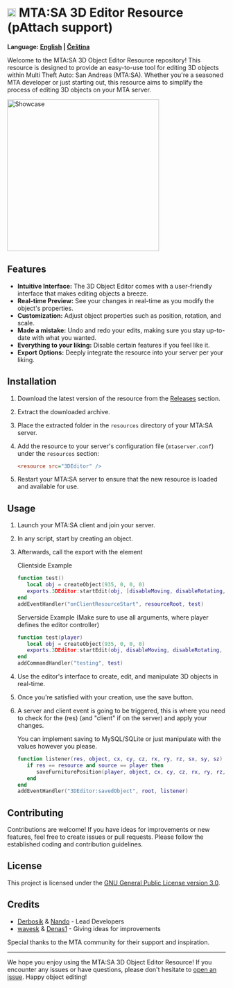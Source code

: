 # <img src="https://multitheftauto.com/mtasa_icon_hq.png" alt="MTA:SA Logo" width="20"> MTA:SA 3D Editor Resource (pAttach support)

**Language: [English](README.md) | [Čeština](README-cz.md)**

Welcome to the MTA:SA 3D Object Editor Resource repository! This resource is designed to provide an easy-to-use tool for editing 3D objects within Multi Theft Auto: San Andreas (MTA:SA). Whether you're a seasoned MTA developer or just starting out, this resource aims to simplify the process of editing 3D objects on your MTA server.

<img src="https://github.com/Derbosik/3DEditor/assets/99475875/36ae3e16-e87a-439b-9588-cf0c1a3d1a1c" alt="Showcase" width="350">

## Features

- **Intuitive Interface:** The 3D Object Editor comes with a user-friendly interface that makes editing objects a breeze.
- **Real-time Preview:** See your changes in real-time as you modify the object's properties.
- **Customization:** Adjust object properties such as position, rotation, and scale.
- **Made a mistake:** Undo and redo your edits, making sure you stay up-to-date with what you wanted.
- **Everything to your liking:** Disable certain features if you feel like it.
- **Export Options:** Deeply integrate the resource into your server per your liking.

## Installation

1. Download the latest version of the resource from the [Releases](https://github.com/Derbosik/3DEditor/releases) section.
2. Extract the downloaded archive.
3. Place the extracted folder in the `resources` directory of your MTA:SA server.
4. Add the resource to your server's configuration file (`mtaserver.conf`) under the `resources` section:
   
    ```ini
    <resource src="3DEditor" />
5. Restart your MTA:SA server to ensure that the new resource is loaded and available for use.

## Usage

1. Launch your MTA:SA client and join your server.

2. In any script, start by creating an object.

3. Afterwards, call the export with the element
   
    Clientside Example
    ```lua
    function test()
       local obj = createObject(935, 0, 0, 0)
       exports.3DEditor:startEdit(obj, [disableMoving, disableRotating, disableScaling])
    end
    addEventHandler("onClientResourceStart", resourceRoot, test)

    ```

    Serverside Example (Make sure to use all arguments, where player defines the editor controller)
    ```lua
    function test(player)
       local obj = createObject(935, 0, 0, 0)
       exports.3DEditor:startEdit(obj, disableMoving, disableRotating, disableScaling, player)
    end
    addCommandHandler("testing", test)

4. Use the editor's interface to create, edit, and manipulate 3D objects in real-time.

5. Once you're satisfied with your creation, use the save button.

6. A server and client event is going to be triggered, this is where you need to check for the (res) (and "client" if on the server) and apply your changes.

    You can implement saving to MySQL/SQLite or just manipulate with the values however you please.
    ```lua
    function listener(res, object, cx, cy, cz, rx, ry, rz, sx, sy, sz)
       if res == resource and source == player then
          saveFurniturePosition(player, object, cx, cy, cz, rx, ry, rz, sx, sy, sz)
       end
    end
    addEventHandler("3DEditor:savedObject", root, listener)

## Contributing

Contributions are welcome! If you have ideas for improvements or new features, feel free to create issues or pull requests. Please follow the established coding and contribution guidelines.

## License

This project is licensed under the [GNU General Public License version 3.0](LICENSE).

## Credits

- [Derbosik](https://github.com/Derbosik) & [Nando](https://github.com/Fernando-A-Rocha) - Lead Developers
- [wavesk](https://github.com/wavesk) & [Denas1](https://github.com/Denas1) - Giving ideas for improvements

Special thanks to the MTA community for their support and inspiration.

---

We hope you enjoy using the MTA:SA 3D Object Editor Resource! If you encounter any issues or have questions, please don't hesitate to [open an issue](https://github.com/Derbosik/3DEditor/issues). Happy object editing!
